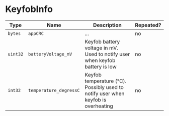 # KeyfobInfo

Type|Name|Description|Repeated?
-|-|-|-
`bytes`|`appCRC`|...|no
`uint32`|`batteryVoltage_mV`|Keyfob battery voltage in mV. Used to notify user when keyfob battery is low|no
`int32`|`temperature_degressC`|Keyfob temperature (°C). Possibly used to notify user when keyfob is overheating|no